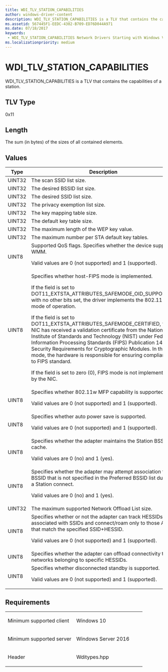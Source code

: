 ```yaml
---
title: WDI_TLV_STATION_CAPABILITIES
author: windows-driver-content
description: WDI_TLV_STATION_CAPABILITIES is a TLV that contains the capabilities of a station.
ms.assetid: 567445F1-EEDC-4302-B709-ED76D044A971
ms.date: 07/18/2017
keywords:
 - WDI_TLV_STATION_CAPABILITIES Network Drivers Starting with Windows Vista
ms.localizationpriority: medium
---
```


# WDI\_TLV\_STATION\_CAPABILITIES


WDI\_TLV\_STATION\_CAPABILITIES is a TLV that contains the capabilities of a station.

## TLV Type


0x11

## Length


The sum (in bytes) of the sizes of all contained elements.

## Values


<table>
<colgroup>
<col width="50%" />
<col width="50%" />
</colgroup>
<thead>
<tr class="header">
<th>Type</th>
<th>Description</th>
</tr>
</thead>
<tbody>
<tr class="odd">
<td>UINT32</td>
<td>The scan SSID list size.</td>
</tr>
<tr class="even">
<td>UINT32</td>
<td>The desired BSSID list size.</td>
</tr>
<tr class="odd">
<td>UINT32</td>
<td>The desired SSID list size.</td>
</tr>
<tr class="even">
<td>UINT32</td>
<td>The privacy exemption list size.</td>
</tr>
<tr class="odd">
<td>UINT32</td>
<td>The key mapping table size.</td>
</tr>
<tr class="even">
<td>UINT32</td>
<td>The default key table size.</td>
</tr>
<tr class="odd">
<td>UINT32</td>
<td>The maximum length of the WEP key value.</td>
</tr>
<tr class="even">
<td>UINT32</td>
<td>The maximum number per STA default key tables.</td>
</tr>
<tr class="odd">
<td>UINT8</td>
<td>Supported QoS flags. Specifies whether the device supports WMM.
<p>Valid values are 0 (not supported) and 1 (supported).</p></td>
</tr>
<tr class="even">
<td>UINT8</td>
<td>Specifies whether host-FIPS mode is implemented.
<p>If the field is set to DOT11_EXTSTA_ATTRIBUTES_SAFEMODE_OID_SUPPORTED with no other bits set, the driver implements the 802.11 safe mode of operation.</p>
<p>If the field is set to DOT11_EXTSTA_ATTRIBUTES_SAFEMODE_CERTIFIED, the NIC has received a validation certificate from the National Institute of Standards and Technology (NIST) under Federal Information Processing Standards (FIPS) Publication 140-2, Security Requirements for Cryptographic Modules. In this mode, the hardware is responsible for ensuring compliance to FIPS standard.</p>
<p>If the field is set to zero (0), FIPS mode is not implemented by the NIC.</p></td>
</tr>
<tr class="odd">
<td>UINT8</td>
<td>Specifies whether 802.11w MFP capability is supported.
<p>Valid values are 0 (not supported) and 1 (supported).</p></td>
</tr>
<tr class="even">
<td>UINT8</td>
<td>Specifies whether auto power save is supported.
<p>Valid values are 0 (not supported) and 1 (supported).</p></td>
</tr>
<tr class="odd">
<td>UINT8</td>
<td>Specifies whether the adapter maintains the Station BSS List cache.
<p>Valid values are 0 (no) and 1 (yes).</p></td>
</tr>
<tr class="even">
<td>UINT8</td>
<td>Specifies whether the adapter may attempt association to a BSSID that is not specified in the Preferred BSSID list during a Station connect.
<p>Valid values are 0 (no) and 1 (yes).</p></td>
</tr>
<tr class="odd">
<td>UINT32</td>
<td>The maximum supported Network Offload List size.</td>
</tr>
<tr class="even">
<td>UINT8</td>
<td>Specifies whether or not the adapter can track HESSIDs associated with SSIDs and connect/roam only to those APs that match the specified SSID+HESSID.
<p>Valid values are 0 (not supported) and 1 (supported).</p></td>
</tr>
<tr class="odd">
<td>UINT8</td>
<td>Specifies whether the adapter can offload connectivity to networks belonging to specific HESSIDs.</td>
</tr>
<tr class="even">
<td>UINT8</td>
<td>Specifies whether disconnected standby is supported.
<p>Valid values are 0 (not supported) and 1 (supported).</p></td>
</tr>
</tbody>
</table>

 

Requirements
------------

<table>
<colgroup>
<col width="50%" />
<col width="50%" />
</colgroup>
<tbody>
<tr class="odd">
<td><p>Minimum supported client</p></td>
<td><p>Windows 10</p></td>
</tr>
<tr class="even">
<td><p>Minimum supported server</p></td>
<td><p>Windows Server 2016</p></td>
</tr>
<tr class="odd">
<td><p>Header</p></td>
<td>Wditypes.hpp</td>
</tr>
</tbody>
</table>

 

 




